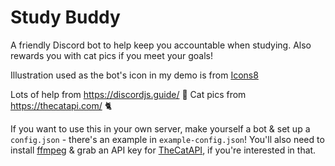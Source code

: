 # Study Buddy
A friendly Discord bot to help keep you accountable when studying. Also rewards you with cat pics if you meet your goals!


Illustration used as the bot's icon in my demo is from <a href="https://icons8.com/illustrations/illustration/ginger-cat-cat-is-reading">Icons8</a>

Lots of help from https://discordjs.guide/ 💖
Cat pics from https://thecatapi.com/ 🐈

If you want to use this in your own server, make yourself a bot & set up a `config.json` - there's an example in `example-config.json`!
You'll also need to install [ffmpeg](http://ffmpeg.org/) & grab an API key for [TheCatAPI](https://thecatapi.com/), if you're interested in that.
